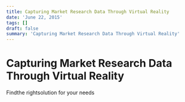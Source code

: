 ```yaml
---
title: Capturing Market Research Data Through Virtual Reality
date: 'June 22, 2015'
tags: []
draft: false
summary: 'Capturing Market Research Data Through Virtual Reality'
---
```


# Capturing Market Research Data Through Virtual Reality

Findthe rightsolution for your needs
